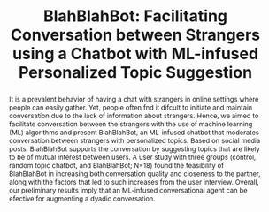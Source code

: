 ---
layout: publication
title: "BlahBlahBot: Facilitating Conversation between Strangers using a Chatbot with ML-infused Personalized Topic Suggestion"
year: 2021
month: 4
authors:
  - Donghoon Shin
  - Sangwon Yoon
  - Soomin Kim
  - Joonhwan Lee
venue: CHI 2021 Extended Abstracts
venue_full: Extended Abstracts of the 2021 CHI Conference on Human Factors in Computing Systems
note: Late-Breaking Work
abstract: It is a prevalent behavior of having a chat with strangers in online settings where people can easily gather. Yet, people often fnd it difcult to initiate and maintain conversation due to the lack of information about strangers. Hence, we aimed to facilitate conversation between the strangers with the use of machine learning (ML) algorithms and present BlahBlahBot, an ML-infused chatbot that moderates conversation between strangers with personalized topics. Based on social media posts, BlahBlahBot supports the conversation by suggesting topics that are likely to be of mutual interest between users. A user study with three groups (control, random topic chatbot, and BlahBlahBot; N=18) found the feasibility of BlahBlahBot in increasing both conversation quality and closeness to the partner, along with the factors that led to such increases from the user interview. Overall, our preliminary results imply that an ML-infused conversational agent can be efective for augmenting a dyadic conversation.
poster: chi2021_blahblahbot_poster_conference.pdf
video: 0blBM7xkELw
slide: chi2021_blahblahbot_slide.pdf
category: 
  - "AI / NLP"
  - "Chatbot"
bibtex: |-
  @inproceedings{blahblahbot,
            title = {BlahBlahBot: Facilitating Conversation between Strangers using a Chatbot with ML-infused Personalized Topic Suggestion based on Social Media Posts},
            author = {Shin, Donghoon and Yoon, Sangwon and Kim, Soomin and Lee, Joonhwan},
            year = 2021,
            booktitle = {Extended Abstracts of the 2021 CHI Conference on Human Factors in Computing Systems},
            location = {Yokohama, Japan},
            publisher = {ACM},
            address = {New York, NY, USA},
            series = {CHI EA '21},
            doi = {10.1145/3411763.3451771},
            isbn = {978-1-4503-8095-9/21/05},
            url = {http://doi.acm.org/10.1145/3411763.3451771},
            keywords = {chatbot, topic suggestion, computer mediated communication, chat moderation}
          }
featured: true
---